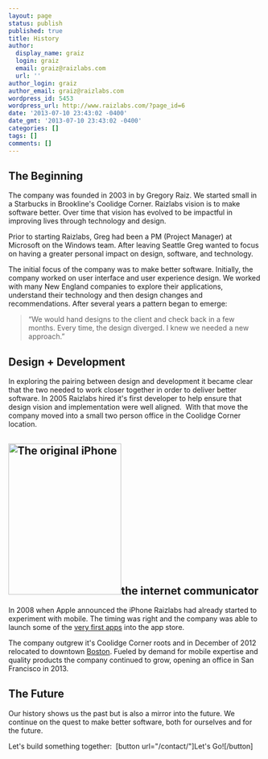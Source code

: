 ```yaml
---
layout: page
status: publish
published: true
title: History
author:
  display_name: graiz
  login: graiz
  email: graiz@raizlabs.com
  url: ''
author_login: graiz
author_email: graiz@raizlabs.com
wordpress_id: 5453
wordpress_url: http://www.raizlabs.com/?page_id=6
date: '2013-07-10 23:43:02 -0400'
date_gmt: '2013-07-10 23:43:02 -0400'
categories: []
tags: []
comments: []
---
```

<h2>The Beginning</h2>
<p>The company was founded in 2003 in by Gregory Raiz. We started small in a Starbucks in Brookline's Coolidge Corner. Raizlabs vision is to make software better. Over time that vision has evolved to be impactful in improving lives through technology and design.</p>
<p>Prior to starting Raizlabs, Greg had been a PM (Project Manager) at Microsoft on the Windows team. After leaving Seattle Greg wanted to focus on having a greater personal impact on design, software, and technology.</p>
<p>The initial focus of the company was to make better software. Initially, the company worked on user interface and user experience design. We worked with many New England companies to explore their applications, understand their technology and then design changes and recommendations. After several years a pattern began to emerge:</p>
<blockquote><p>“We would hand designs to the client and check back in a few months. Every time, the design diverged. I knew we needed a new approach.”</p></blockquote>
<h2>Design + <span class="highlight">Development</span></h2>
<p>In exploring the pairing between design and development it became clear that the two needed to work closer together in order to deliver better software. In 2005 Raizlabs hired it's first developer to help ensure that design vision and implementation were well aligned.  With that move the company moved into a small two person office in the Coolidge Corner location.</p>
<h2><img class="size-medium wp-image-186 alignright" src="http://www.raizlabs.com/wp-content/uploads/2013/07/iPhone-Original-224x300.jpg" alt="The original iPhone" width="224" height="300" />the internet communicator</h2>
<p>In 2008 when Apple announced the iPhone Raizlabs had already started to experiment with mobile. The timing was right and the company was able to launch some of the <a title="RunKeeper" href="/work/runkeeper/">very first apps</a> into the app store.</p>
<p>The company outgrew it's Coolidge Corner roots and in December of 2012 relocated to downtown <a title="Boston Mobile Development" href="/boston/">Boston</a>. Fueled by demand for mobile expertise and quality products the company continued to grow, opening an office in San Francisco in 2013.</p>
<h2>The Future</h2>
<p>Our history shows us the past but is also a mirror into the future. We continue on the quest to make better software, both for ourselves and for the future.</p>
<p>Let's build something together:  [button url="/contact/"]Let's Go![/button]</p>
